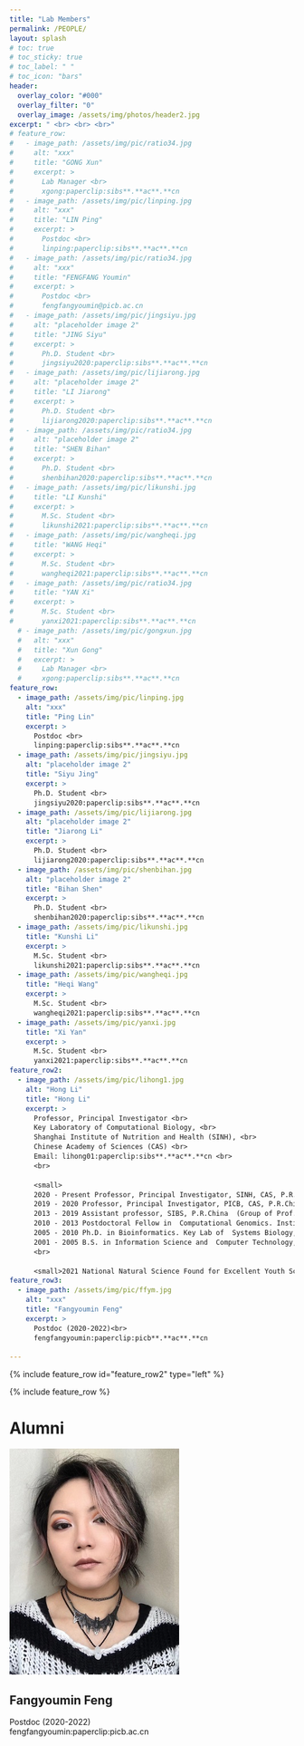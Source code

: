 ```yaml
---
title: "Lab Members"
permalink: /PEOPLE/
layout: splash
# toc: true
# toc_sticky: true
# toc_label: " "
# toc_icon: "bars"
header:
  overlay_color: "#000"
  overlay_filter: "0"
  overlay_image: /assets/img/photos/header2.jpg
excerpt: " <br> <br> <br>"
# feature_row:
#   - image_path: /assets/img/pic/ratio34.jpg
#     alt: "xxx"
#     title: "GONG Xun"
#     excerpt: >
#       Lab Manager <br>
#       xgong:paperclip:sibs**.**ac**.**cn
#   - image_path: /assets/img/pic/linping.jpg
#     alt: "xxx"
#     title: "LIN Ping"
#     excerpt: >
#       Postdoc <br>
#       linping:paperclip:sibs**.**ac**.**cn
#   - image_path: /assets/img/pic/ratio34.jpg
#     alt: "xxx"
#     title: "FENGFANG Youmin"
#     excerpt: >
#       Postdoc <br>
#       fengfangyoumin@picb.ac.cn
#   - image_path: /assets/img/pic/jingsiyu.jpg
#     alt: "placeholder image 2"
#     title: "JING Siyu"
#     excerpt: >
#       Ph.D. Student <br>
#       jingsiyu2020:paperclip:sibs**.**ac**.**cn
#   - image_path: /assets/img/pic/lijiarong.jpg
#     alt: "placeholder image 2"
#     title: "LI Jiarong"
#     excerpt: >
#       Ph.D. Student <br>
#       lijiarong2020:paperclip:sibs**.**ac**.**cn
#   - image_path: /assets/img/pic/ratio34.jpg
#     alt: "placeholder image 2"
#     title: "SHEN Bihan"
#     excerpt: >
#       Ph.D. Student <br>
#       shenbihan2020:paperclip:sibs**.**ac**.**cn
#   - image_path: /assets/img/pic/likunshi.jpg
#     title: "LI Kunshi"
#     excerpt: >
#       M.Sc. Student <br>
#       likunshi2021:paperclip:sibs**.**ac**.**cn
#   - image_path: /assets/img/pic/wangheqi.jpg
#     title: "WANG Heqi"
#     excerpt: >
#       M.Sc. Student <br>
#       wangheqi2021:paperclip:sibs**.**ac**.**cn
#   - image_path: /assets/img/pic/ratio34.jpg
#     title: "YAN Xi"
#     excerpt: >
#       M.Sc. Student <br>
#       yanxi2021:paperclip:sibs**.**ac**.**cn
  # - image_path: /assets/img/pic/gongxun.jpg
  #   alt: "xxx"
  #   title: "Xun Gong"
  #   excerpt: >
  #     Lab Manager <br>
  #     xgong:paperclip:sibs**.**ac**.**cn
feature_row:
  - image_path: /assets/img/pic/linping.jpg
    alt: "xxx"
    title: "Ping Lin"
    excerpt: >
      Postdoc <br>
      linping:paperclip:sibs**.**ac**.**cn
  - image_path: /assets/img/pic/jingsiyu.jpg
    alt: "placeholder image 2"
    title: "Siyu Jing"
    excerpt: >
      Ph.D. Student <br>
      jingsiyu2020:paperclip:sibs**.**ac**.**cn
  - image_path: /assets/img/pic/lijiarong.jpg
    alt: "placeholder image 2"
    title: "Jiarong Li"
    excerpt: >
      Ph.D. Student <br>
      lijiarong2020:paperclip:sibs**.**ac**.**cn
  - image_path: /assets/img/pic/shenbihan.jpg
    alt: "placeholder image 2"
    title: "Bihan Shen"
    excerpt: >
      Ph.D. Student <br>
      shenbihan2020:paperclip:sibs**.**ac**.**cn
  - image_path: /assets/img/pic/likunshi.jpg
    title: "Kunshi Li"
    excerpt: >
      M.Sc. Student <br>
      likunshi2021:paperclip:sibs**.**ac**.**cn
  - image_path: /assets/img/pic/wangheqi.jpg
    title: "Heqi Wang"
    excerpt: >
      M.Sc. Student <br>
      wangheqi2021:paperclip:sibs**.**ac**.**cn
  - image_path: /assets/img/pic/yanxi.jpg
    title: "Xi Yan"
    excerpt: >
      M.Sc. Student <br>
      yanxi2021:paperclip:sibs**.**ac**.**cn
feature_row2:
  - image_path: /assets/img/pic/lihong1.jpg
    alt: "Hong Li"
    title: "Hong Li"
    excerpt: >
      Professor, Principal Investigator <br>
      Key Laboratory of Computational Biology, <br>
      Shanghai Institute of Nutrition and Health (SINH), <br>
      Chinese Academy of Sciences (CAS) <br>
      Email: lihong01:paperclip:sibs**.**ac**.**cn <br>
      <br>

      <small>
      2020 - Present Professor, Principal Investigator, SINH, CAS, P.R.China <br>
      2019 - 2020 Professor, Principal Investigator, PICB, CAS, P.R.China <br>
      2013 - 2019 Assistant professor, SIBS, P.R.China  (Group of Prof. Yixue Li). <br>
      2010 - 2013 Postdoctoral Fellow in  Computational Genomics. Institute for Systems Biology, Seattle, WA, USA  (Laboratory of Prof. Leroy Hood). <br>
      2005 - 2010 Ph.D. in Bioinformatics. Key Lab of  Systems Biology, CAS, P.R.China (Group of Prof. Yixue  Li). <br>
      2001 - 2005 B.S. in Information Science and  Computer Technology, Central South University. <br></small>
      <br>

      <small>2021 National Natural Science Found for Excellent Youth Scientists <br></small>
feature_row3:
  - image_path: /assets/img/pic/ffym.jpg
    alt: "xxx"
    title: "Fangyoumin Feng"
    excerpt: >
      Postdoc (2020-2022)<br>
      fengfangyoumin:paperclip:picb**.**ac**.**cn

---
```



{% include feature_row id="feature_row2" type="left" %}

{% include feature_row %}

<div class="feature__wrapper">
<h1>Alumni</h1>
<!-- <p>Fangyoumin Feng, Postdoc (2020-2022)</p> -->
    <div class="feature__item--left">
      <div class="archive__item">
        <div class="archive__item-teaser">
          <img src="/assets/img/pic/ffym.jpg"
                alt="xxx">
        </div>
        <div class="archive__item-body">
            <h2 class="archive__item-title">Fangyoumin Feng</h2>
            <div class="archive__item-excerpt">
              Postdoc (2020-2022)<br>
              fengfangyoumin:paperclip:picb.ac.cn
            </div>
        </div>
      </div>
    </div>
</div>

<!-- {% include feature_row id="feature_row3" type="left" %} -->